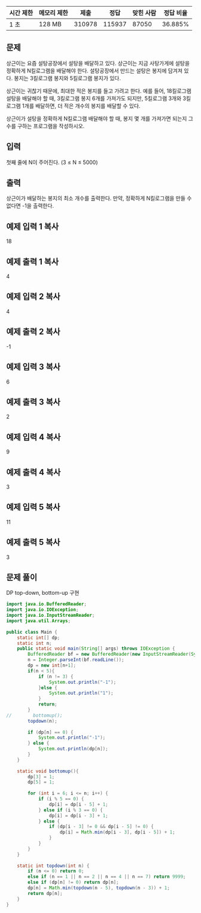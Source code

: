   

|시간 제한|메모리 제한|제출|정답|맞힌 사람|정답 비율|
|---|---|---|---|---|---|
|1 초|128 MB|310978|115937|87050|36.885%|

## 문제

상근이는 요즘 설탕공장에서 설탕을 배달하고 있다. 상근이는 지금 사탕가게에 설탕을 정확하게 N킬로그램을 배달해야 한다. 설탕공장에서 만드는 설탕은 봉지에 담겨져 있다. 봉지는 3킬로그램 봉지와 5킬로그램 봉지가 있다.

상근이는 귀찮기 때문에, 최대한 적은 봉지를 들고 가려고 한다. 예를 들어, 18킬로그램 설탕을 배달해야 할 때, 3킬로그램 봉지 6개를 가져가도 되지만, 5킬로그램 3개와 3킬로그램 1개를 배달하면, 더 적은 개수의 봉지를 배달할 수 있다.

상근이가 설탕을 정확하게 N킬로그램 배달해야 할 때, 봉지 몇 개를 가져가면 되는지 그 수를 구하는 프로그램을 작성하시오.

## 입력

첫째 줄에 N이 주어진다. (3 ≤ N ≤ 5000)

## 출력

상근이가 배달하는 봉지의 최소 개수를 출력한다. 만약, 정확하게 N킬로그램을 만들 수 없다면 -1을 출력한다.

## 예제 입력 1 복사

18

## 예제 출력 1 복사

4

## 예제 입력 2 복사

4

## 예제 출력 2 복사

-1

## 예제 입력 3 복사

6

## 예제 출력 3 복사

2

## 예제 입력 4 복사

9

## 예제 출력 4 복사

3

## 예제 입력 5 복사

11

## 예제 출력 5 복사

3

## 문제 풀이

DP top-down, bottom-up 구현


```java
import java.io.BufferedReader;  
import java.io.IOException;  
import java.io.InputStreamReader;  
import java.util.Arrays;  
  
public class Main {  
    static int[] dp;  
    static int n;  
    public static void main(String[] args) throws IOException {  
        BufferedReader bf = new BufferedReader(new InputStreamReader(System.in));  
        n = Integer.parseInt(bf.readLine());  
        dp = new int[n+1];  
        if(n < 5){  
            if (n != 3) {  
                System.out.println("-1");  
            }else {  
                System.out.println("1");  
            }  
            return;  
        }  
//        bottomup();  
        topdown(n);  
  
        if (dp[n] == 0) {  
            System.out.println("-1");  
        } else {  
            System.out.println(dp[n]);  
        }  
    }  
  
    static void bottomup(){  
        dp[3] = 1;  
        dp[5] = 1;  
  
        for (int i = 6; i <= n; i++) {  
            if (i % 5 == 0) {  
                dp[i] = dp[i - 5] + 1;  
            } else if (i % 3 == 0) {  
                dp[i] = dp[i - 3] + 1;  
            } else {  
                if (dp[i - 3] != 0 && dp[i - 5] != 0) {  
                    dp[i] = Math.min(dp[i - 3], dp[i - 5]) + 1;  
                }  
            }  
        }  
    }  
  
    static int topdown(int n) {  
        if (n <= 0) return 0;  
        else if (n == 1 || n == 2 || n == 4 || n == 7) return 9999;  
        else if (dp[n] != 0) return dp[n];  
        dp[n] = Math.min(topdown(n - 5), topdown(n - 3)) + 1;  
        return dp[n];  
    }  
}
```